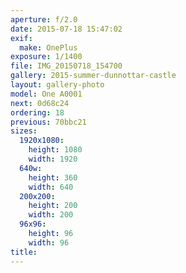 ```yaml
---
aperture: f/2.0
date: 2015-07-18 15:47:02
exif:
  make: OnePlus
exposure: 1/1400
file: IMG_20150718_154700
gallery: 2015-summer-dunnottar-castle
layout: gallery-photo
model: One A0001
next: 0d68c24
ordering: 18
previous: 70bbc21
sizes:
  1920x1080:
    height: 1080
    width: 1920
  640w:
    height: 360
    width: 640
  200x200:
    height: 200
    width: 200
  96x96:
    height: 96
    width: 96
title: 
---
```

